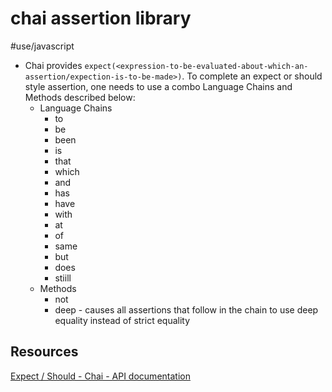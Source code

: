 # chai assertion library
#use/javascript

* Chai provides `expect(<expression-to-be-evaluated-about-which-an-assertion/expection-is-to-be-made>)`. To complete an expect or should style assertion, one needs to use a combo Language Chains and Methods described below:
	* Language Chains
		* to
		* be
		* been
		* is
		* that
		* which
		* and
		* has
		* have
		* with
		* at
		* of
		* same
		* but
		* does
		* stiill
	* Methods
		* not
		* deep - causes all assertions that follow in the chain to use deep equality instead of strict equality
## Resources
[Expect / Should - Chai - API documentation](https://www.chaijs.com/api/bdd/)